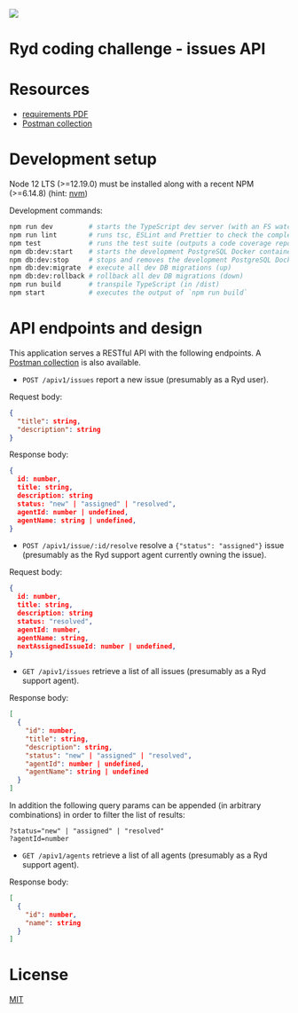 ![](https://github.com/krasiyan/ryd-issues-api/workflows/ci/badge.svg)

# Ryd coding challenge - issues API

# Resources

- [requirements PDF](./requirements.pdf)
- [Postman collection](./ryd-issues-api.postman_collection.json)

# Development setup

Node 12 LTS (>=12.19.0) must be installed along with a recent NPM (>=6.14.8) (hint: [nvm](https://github.com/nvm-sh/nvm))

Development commands:

```bash
npm run dev         # starts the TypeScript dev server (with an FS watcher)
npm run lint        # runs tsc, ESLint and Prettier to check the complete codestyle and code formatting
npm test            # runs the test suite (outputs a code coverage report in the CLI and in [./coverage](./coverage))
npm db:dev:start    # starts the development PostgreSQL Docker container and creates the `devuser` + the `ryd_issues` DB
npm db:dev:stop     # stops and removes the development PostgreSQL Docker container
npm db:dev:migrate  # execute all dev DB migrations (up)
npm db:dev:rollback # rollback all dev DB migrations (down)
npm run build       # transpile TypeScript (in /dist)
npm start           # executes the output of `npm run build`
```

# API endpoints and design

This application serves a RESTful API with the following endpoints. A [Postman collection](./ryd-issues-api.postman_collection.json) is also available.

- `POST /apiv1/issues` report a new issue (presumably as a Ryd user).

Request body:

```json
{
  "title": string,
  "description": string
}
```

Response body:

```json
{
  id: number,
  title: string,
  description: string
  status: "new" | "assigned" | "resolved",
  agentId: number | undefined,
  agentName: string | undefined,
}
```

- `POST /apiv1/issue/:id/resolve` resolve a `{"status": "assigned"}` issue (presumably as the Ryd support agent currently owning the issue).

Request body:

```json
{
  id: number,
  title: string,
  description: string
  status: "resolved",
  agentId: number,
  agentName: string,
  nextAssignedIssueId: number | undefined,
}
```

- `GET /apiv1/issues` retrieve a list of all issues (presumably as a Ryd support agent).

Response body:

```json
[
  {
    "id": number,
    "title": string,
    "description": string,
    "status": "new" | "assigned" | "resolved",
    "agentId": number | undefined,
    "agentName": string | undefined
  }
]
```

In addition the following query params can be appended (in arbitrary combinations) in order to filter the list of results:

```
?status="new" | "assigned" | "resolved"
?agentId=number
```

- `GET /apiv1/agents` retrieve a list of all agents (presumably as a Ryd support agent).

Response body:

```json
[
  {
    "id": number,
    "name": string
  }
]
```

# License

[MIT](./LICENSE.md)
